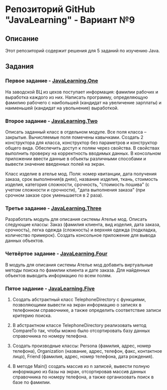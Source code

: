 # Репозиторий GitHub "JavaLearning" - Вариант №9

## Описание

Этот репозиторий содержит решения для 5 заданий по изучению Java.

## Задания

### Первое задание - [JavaLearning.One](https://github.com/mrloic/JavaLearning/tree/master/src/net/mrloic/learn/tasks/one)

На заводской ВЦ из цехов поступает информация: фамилии рабочих и выработка каждого из них. Написать программу, определяющую фамилию рабочего с наибольшей (кандидат на увеличение зарплаты) и наименьшей (кандидат на увольнение) выработкой.

### Второе задание - [JavaLearning.Two](https://github.com/mrloic/JavaLearning/tree/master/src/net/mrloic/learn/tasks/two)

Описать заданный класс в отдельном модуле. Все поля класса – закрытые. Вычисляемые поля помечены кавычками. Создать 2 конструктора для класса, конструктор без параметров и конструктор общего вида. Обеспечить доступ к полям через свойства. В свойствах выполнить проверку на корректность вводимых данных. В консольном приложении ввести данные в объекты различными способами и вывести значение введенных полей на экран.

Класс изделие в ателье мод. Поля: номер квитанции, дата получения заказа, срок выполнения(в днях), название изделия, ткань, стоимость изделия, категория сложности, срочность, "стоимость пошива" (с учетом сложности и срочности), "дата выполнения заказа" (при срочном заказе срок уменьшается в 2 раза).

### Третье задание - [JavaLearning.Three](https://github.com/mrloic/JavaLearning/tree/master/src/net/mrloic/learn/tasks/three)

Разработать модуль для описания системы Ателье мод. Описать следующие классы: Заказ (фамилия клиента, вид изделия, дата заказа, срочность), легка одежда (сложность) и верхняя одежда (подкладка, количество примерок). Создать консольное приложение для вывода данных объектов.

### Четвёртое задание - [JavaLearning.Four](https://github.com/mrloic/JavaLearning/tree/master/src/net/mrloic/learn/tasks/four)

В модуль для описания системы Ателье мод добавить виртуальные методы поиска по фамилии клиента и дате заказа. Для найденных объектов выводить информацию по всем полям.

### Пятое задание - [JavaLearning.Five](https://github.com/mrloic/JavaLearning/tree/master/src/net/mrloic/learn/tasks/five)

1. Создать абстрактный класс TelephoneDirectory с функциями, позволяющими вывести на экран информацию о записях в
   телефонном справочнике, а также определить соответствие записи критерию поиска.


2. В абстрактном классе TelephoneDirectory реализовать метод CompareTo так, чтобы можно было отсортировать базу данных
   справочника по номеру телефона.


3. Создать производные классы: Persona (фамилия, адрес, номер телефона), Organization (название, адрес, телефон, факс,
   контактное лицо), Friend (фамилия, адрес, номер телефона, дата рождения).


4. В методе Main() cоздать массив из n записей, вывести полную информацию из базы на экран, отсортировав массив данных
   справочника по номеру телефона, а также организовать поиск в базе по фамилии. 
